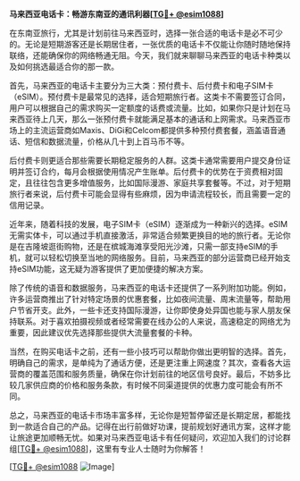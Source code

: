 **马来西亚电话卡：畅游东南亚的通讯利器[[TG💪+ @esim1088](https://t.me/s/esim1088)]**

在东南亚旅行，尤其是计划前往马来西亚时，选择一张合适的电话卡是必不可少的。无论是短期游客还是长期居住者，一张优质的电话卡不仅能让你随时随地保持联络，还能确保你的网络畅通无阻。今天，我们就来聊聊马来西亚的电话卡种类以及如何挑选最适合你的那一款。

首先，马来西亚的电话卡主要分为三大类：预付费卡、后付费卡和电子SIM卡（eSIM）。预付费卡是最常见的选择，适合短期旅行者。这类卡不需要签订合同，用户可以根据自己的需求购买一定额度的话费或流量。比如，如果你只是计划在马来西亚待上几天，那么一张预付费卡就能满足基本的通话和上网需求。马来西亚市场上的主流运营商如Maxis、DiGi和Celcom都提供多种预付费套餐，涵盖语音通话、短信和数据流量，价格从几十到上百马币不等。

后付费卡则更适合那些需要长期稳定服务的人群。这类卡通常需要用户提交身份证明并签订合约，每月会根据使用情况产生账单。后付费卡的优势在于资费相对固定，且往往包含更多增值服务，比如国际漫游、家庭共享套餐等。不过，对于短期旅行者来说，后付费卡可能会显得有些麻烦，因为申请流程较长，而且需要一定的信用记录。

近年来，随着科技的发展，电子SIM卡（eSIM）逐渐成为一种新兴的选择。eSIM无需实体卡，可以通过手机直接激活，非常适合频繁更换目的地的旅行者。无论你是在吉隆坡逛街购物，还是在槟城海滩享受阳光沙滩，只需一部支持eSIM的手机，就可以轻松切换至当地的网络服务。目前，马来西亚的部分运营商已经开始支持eSIM功能，这无疑为游客提供了更加便捷的解决方案。

除了传统的语音和数据服务，马来西亚的电话卡还提供了一系列附加功能。例如，许多运营商推出了针对特定场景的优惠套餐，比如夜间流量、周末流量等，帮助用户节省开支。此外，一些卡还支持国际漫游，让你即使身处异国也能与家人朋友保持联系。对于喜欢拍摄视频或者经常需要在线办公的人来说，高速稳定的网络尤为重要，因此建议优先选择那些提供大流量套餐的卡种。

当然，在购买电话卡之前，还有一些小技巧可以帮助你做出更明智的选择。首先，明确自己的需求，是单纯为了通话方便，还是更注重上网速度？其次，查看各大运营商的覆盖范围和服务质量，确保在你计划前往的地区信号良好。最后，不妨多比较几家供应商的价格和服务条款，有时候不同渠道提供的优惠力度可能会有所不同。

总之，马来西亚的电话卡市场丰富多样，无论你是短暂停留还是长期定居，都能找到一款适合自己的产品。记得在出行前做好功课，提前规划好通讯方案，这样才能让旅途更加顺畅无忧。如果对马来西亚电话卡有任何疑问，欢迎加入我们的讨论群组[[TG💪+ @esim1088](https://t.me/s/esim1088)]，这里有专业人士随时为你解答！

[[TG💪+ @esim1088](https://t.me/s/esim1088) ![Image](https://i.postimg.cc/4NQfJmqS/Snipaste-2025-05-13-00-14-12.png)]